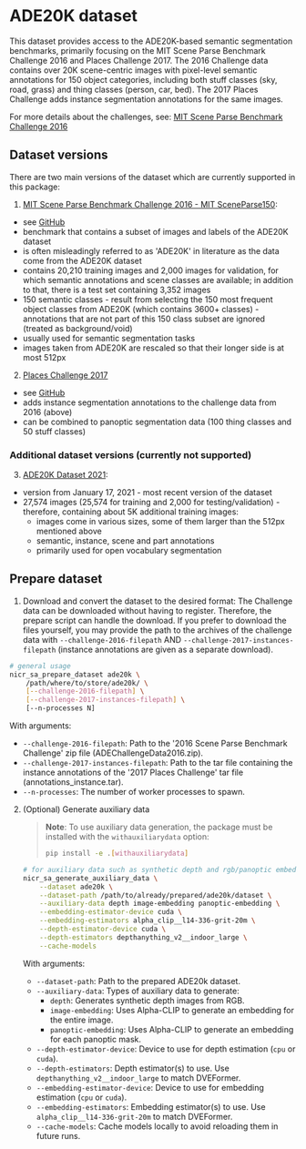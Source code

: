 # ADE20K dataset
This dataset provides access to the ADE20K-based semantic segmentation benchmarks, primarily focusing on the MIT Scene Parse Benchmark Challenge 2016 and Places Challenge 2017.
The 2016 Challenge data contains over 20K scene-centric images with pixel-level semantic annotations for 150 object categories, including both stuff classes (sky, road, grass) and thing classes (person, car, bed).
The 2017 Places Challenge adds instance segmentation annotations for the same images.

For more details about the challenges, see: [MIT Scene Parse Benchmark Challenge 2016](http://sceneparsing.csail.mit.edu/)

## Dataset versions
There are two main versions of the dataset which are currently supported in this package:

1. [MIT Scene Parse Benchmark Challenge 2016 - MIT SceneParse150](http://sceneparsing.csail.mit.edu/):
- see [GitHub](https://github.com/CSAILVision/sceneparsing)
- benchmark that contains a subset of images and labels of the ADE20K dataset
- is often misleadingly referred to as 'ADE20K' in literature as the data come from the ADE20K dataset
- contains 20,210 training images and 2,000 images for validation, for which semantic annotations and scene classes are available; in addition to that, there is a test set containing 3,352 images
- 150 semantic classes - result from selecting the 150 most frequent object classes from ADE20K (which contains 3600+ classes) - annotations that are not part of this 150 class subset are ignored (treated as background/void)
- usually used for semantic segmentation tasks
- images taken from ADE20K are rescaled so that their longer side is at most 512px

2. [Places Challenge 2017](http://placeschallenge.csail.mit.edu/)
- see [GitHub](https://github.com/CSAILVision/placeschallenge)
- adds instance segmentation annotations to the challenge data from 2016 (above)
- can be combined to panoptic segmentation data (100 thing classes and 50 stuff classes)

### Additional dataset versions (currently not supported)
3. [ADE20K Dataset 2021](https://groups.csail.mit.edu/vision/datasets/ADE20K/):
- version from January 17, 2021 - most recent version of the dataset
- 27,574 images (25,574 for training and 2,000 for testing/validation) - therefore, containing about 5K additional training images:
  - images come in various sizes, some of them larger than the 512px mentioned above
  - semantic, instance, scene and part annotations
  - primarily used for open vocabulary segmentation

## Prepare dataset

1. Download and convert the dataset to the desired format:
  The Challenge data can be downloaded without having to register.
  Therefore, the prepare script can handle the download.
  If you prefer to download the files yourself, you may provide the path to the archives of the challenge data with `--challenge-2016-filepath` AND `--challenge-2017-instances-filepath` (instance annotations are given as a separate download).

  ```bash
  # general usage
  nicr_sa_prepare_dataset ade20k \
      /path/where/to/store/ade20k/ \
      [--challenge-2016-filepath] \
      [--challenge-2017-instances-filepath] \
      [--n-processes N]
  ```

  With arguments:
  - `--challenge-2016-filepath`:
    Path to the '2016 Scene Parse Benchmark Challenge' zip file (ADEChallengeData2016.zip).
  - `--challenge-2017-instances-filepath`:
    Path to the tar file containing the instance annotations of the '2017 Places Challenge' tar file (annotations_instance.tar).
  - `--n-processes`:
      The number of worker processes to spawn.

2. (Optional) Generate auxiliary data
    > **Note**: To use auxiliary data generation, the package must be installed with the `withauxiliarydata` option:
    > ```bash
    > pip install -e .[withauxiliarydata]
    > ```

    ```bash
    # for auxiliary data such as synthetic depth and rgb/panoptic embeddings
    nicr_sa_generate_auxiliary_data \
        --dataset ade20k \
        --dataset-path /path/to/already/prepared/ade20k/dataset \
        --auxiliary-data depth image-embedding panoptic-embedding \
        --embedding-estimator-device cuda \
        --embedding-estimators alpha_clip__l14-336-grit-20m \
        --depth-estimator-device cuda \
        --depth-estimators depthanything_v2__indoor_large \
        --cache-models
    ```
    With arguments:
    - `--dataset-path`:
      Path to the prepared ADE20k dataset.
    - `--auxiliary-data`:
      Types of auxiliary data to generate:
        - `depth`: Generates synthetic depth images from RGB.
        - `image-embedding`: Uses Alpha-CLIP to generate an embedding for the entire image.
        - `panoptic-embedding`: Uses Alpha-CLIP to generate an embedding for each panoptic mask.
    - `--depth-estimator-device`:
      Device to use for depth estimation (`cpu` or `cuda`).
    - `--depth-estimators`:
      Depth estimator(s) to use. Use `depthanything_v2__indoor_large` to match DVEFormer.
    - `--embedding-estimator-device`:
      Device to use for embedding estimation (`cpu` or `cuda`).
    - `--embedding-estimators`:
      Embedding estimator(s) to use. Use `alpha_clip__l14-336-grit-20m` to match DVEFormer.
    - `--cache-models`:
      Cache models locally to avoid reloading them in future runs.

